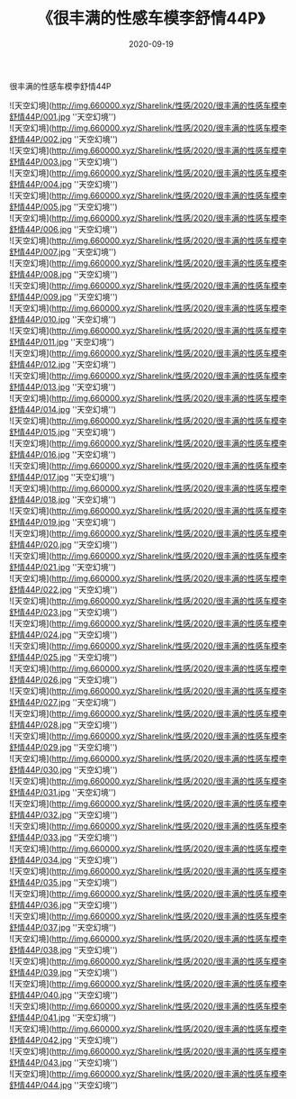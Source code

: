 ﻿---
layout: post
title:  《很丰满的性感车模李舒情44P》
date:   2020-09-19
img: http://img.660000.xyz/Sharelink/性感/2020/很丰满的性感车模李舒情44P/000.jpg
categories: [美女, 性感, 泳衣]
---

很丰满的性感车模李舒情44P



![天空幻境](http://img.660000.xyz/Sharelink/性感/2020/很丰满的性感车模李舒情44P/001.jpg ''天空幻境'') <br>
![天空幻境](http://img.660000.xyz/Sharelink/性感/2020/很丰满的性感车模李舒情44P/002.jpg ''天空幻境'') <br>
![天空幻境](http://img.660000.xyz/Sharelink/性感/2020/很丰满的性感车模李舒情44P/003.jpg ''天空幻境'') <br>
![天空幻境](http://img.660000.xyz/Sharelink/性感/2020/很丰满的性感车模李舒情44P/004.jpg ''天空幻境'') <br>
![天空幻境](http://img.660000.xyz/Sharelink/性感/2020/很丰满的性感车模李舒情44P/005.jpg ''天空幻境'') <br>
![天空幻境](http://img.660000.xyz/Sharelink/性感/2020/很丰满的性感车模李舒情44P/006.jpg ''天空幻境'') <br>
![天空幻境](http://img.660000.xyz/Sharelink/性感/2020/很丰满的性感车模李舒情44P/007.jpg ''天空幻境'') <br>
![天空幻境](http://img.660000.xyz/Sharelink/性感/2020/很丰满的性感车模李舒情44P/008.jpg ''天空幻境'') <br>
![天空幻境](http://img.660000.xyz/Sharelink/性感/2020/很丰满的性感车模李舒情44P/009.jpg ''天空幻境'') <br>
![天空幻境](http://img.660000.xyz/Sharelink/性感/2020/很丰满的性感车模李舒情44P/010.jpg ''天空幻境'') <br>
![天空幻境](http://img.660000.xyz/Sharelink/性感/2020/很丰满的性感车模李舒情44P/011.jpg ''天空幻境'') <br>
![天空幻境](http://img.660000.xyz/Sharelink/性感/2020/很丰满的性感车模李舒情44P/012.jpg ''天空幻境'') <br>
![天空幻境](http://img.660000.xyz/Sharelink/性感/2020/很丰满的性感车模李舒情44P/013.jpg ''天空幻境'') <br>
![天空幻境](http://img.660000.xyz/Sharelink/性感/2020/很丰满的性感车模李舒情44P/014.jpg ''天空幻境'') <br>
![天空幻境](http://img.660000.xyz/Sharelink/性感/2020/很丰满的性感车模李舒情44P/015.jpg ''天空幻境'') <br>
![天空幻境](http://img.660000.xyz/Sharelink/性感/2020/很丰满的性感车模李舒情44P/016.jpg ''天空幻境'') <br>
![天空幻境](http://img.660000.xyz/Sharelink/性感/2020/很丰满的性感车模李舒情44P/017.jpg ''天空幻境'') <br>
![天空幻境](http://img.660000.xyz/Sharelink/性感/2020/很丰满的性感车模李舒情44P/018.jpg ''天空幻境'') <br>
![天空幻境](http://img.660000.xyz/Sharelink/性感/2020/很丰满的性感车模李舒情44P/019.jpg ''天空幻境'') <br>
![天空幻境](http://img.660000.xyz/Sharelink/性感/2020/很丰满的性感车模李舒情44P/020.jpg ''天空幻境'') <br>
![天空幻境](http://img.660000.xyz/Sharelink/性感/2020/很丰满的性感车模李舒情44P/021.jpg ''天空幻境'') <br>
![天空幻境](http://img.660000.xyz/Sharelink/性感/2020/很丰满的性感车模李舒情44P/022.jpg ''天空幻境'') <br>
![天空幻境](http://img.660000.xyz/Sharelink/性感/2020/很丰满的性感车模李舒情44P/023.jpg ''天空幻境'') <br>
![天空幻境](http://img.660000.xyz/Sharelink/性感/2020/很丰满的性感车模李舒情44P/024.jpg ''天空幻境'') <br>
![天空幻境](http://img.660000.xyz/Sharelink/性感/2020/很丰满的性感车模李舒情44P/025.jpg ''天空幻境'') <br>
![天空幻境](http://img.660000.xyz/Sharelink/性感/2020/很丰满的性感车模李舒情44P/026.jpg ''天空幻境'') <br>
![天空幻境](http://img.660000.xyz/Sharelink/性感/2020/很丰满的性感车模李舒情44P/027.jpg ''天空幻境'') <br>
![天空幻境](http://img.660000.xyz/Sharelink/性感/2020/很丰满的性感车模李舒情44P/028.jpg ''天空幻境'') <br>
![天空幻境](http://img.660000.xyz/Sharelink/性感/2020/很丰满的性感车模李舒情44P/029.jpg ''天空幻境'') <br>
![天空幻境](http://img.660000.xyz/Sharelink/性感/2020/很丰满的性感车模李舒情44P/030.jpg ''天空幻境'') <br>
![天空幻境](http://img.660000.xyz/Sharelink/性感/2020/很丰满的性感车模李舒情44P/031.jpg ''天空幻境'') <br>
![天空幻境](http://img.660000.xyz/Sharelink/性感/2020/很丰满的性感车模李舒情44P/032.jpg ''天空幻境'') <br>
![天空幻境](http://img.660000.xyz/Sharelink/性感/2020/很丰满的性感车模李舒情44P/033.jpg ''天空幻境'') <br>
![天空幻境](http://img.660000.xyz/Sharelink/性感/2020/很丰满的性感车模李舒情44P/034.jpg ''天空幻境'') <br>
![天空幻境](http://img.660000.xyz/Sharelink/性感/2020/很丰满的性感车模李舒情44P/035.jpg ''天空幻境'') <br>
![天空幻境](http://img.660000.xyz/Sharelink/性感/2020/很丰满的性感车模李舒情44P/036.jpg ''天空幻境'') <br>
![天空幻境](http://img.660000.xyz/Sharelink/性感/2020/很丰满的性感车模李舒情44P/037.jpg ''天空幻境'') <br>
![天空幻境](http://img.660000.xyz/Sharelink/性感/2020/很丰满的性感车模李舒情44P/038.jpg ''天空幻境'') <br>
![天空幻境](http://img.660000.xyz/Sharelink/性感/2020/很丰满的性感车模李舒情44P/039.jpg ''天空幻境'') <br>
![天空幻境](http://img.660000.xyz/Sharelink/性感/2020/很丰满的性感车模李舒情44P/040.jpg ''天空幻境'') <br>
![天空幻境](http://img.660000.xyz/Sharelink/性感/2020/很丰满的性感车模李舒情44P/041.jpg ''天空幻境'') <br>
![天空幻境](http://img.660000.xyz/Sharelink/性感/2020/很丰满的性感车模李舒情44P/042.jpg ''天空幻境'') <br>
![天空幻境](http://img.660000.xyz/Sharelink/性感/2020/很丰满的性感车模李舒情44P/043.jpg ''天空幻境'') <br>
![天空幻境](http://img.660000.xyz/Sharelink/性感/2020/很丰满的性感车模李舒情44P/044.jpg ''天空幻境'') <br>